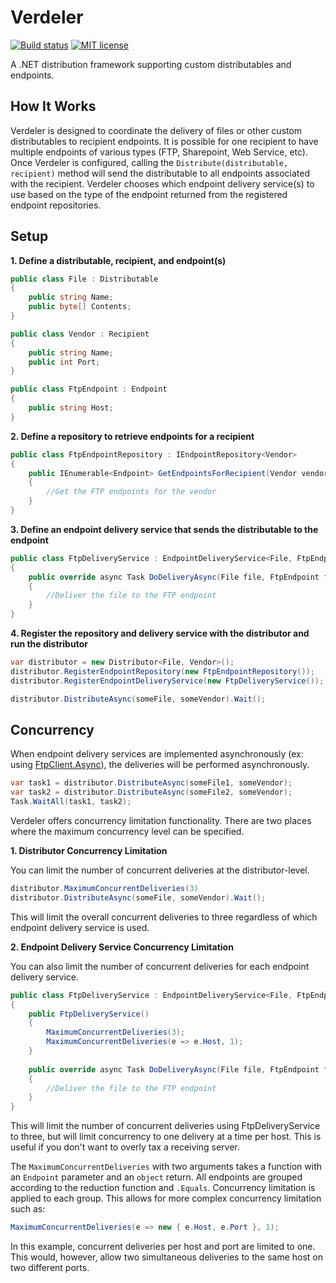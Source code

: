 # Verdeler

[![Build status](https://ci.appveyor.com/api/projects/status/bc2sduxl2rjwehyo?svg=true)](https://ci.appveyor.com/project/justinjstark/verdeler) [![MIT license](https://img.shields.io/github/license/justinjstark/verdeler.svg)](https://img.shields.io/github/license/justinjstark/verdeler.svg)

A .NET distribution framework supporting custom distributables and endpoints.

## How It Works

Verdeler is designed to coordinate the delivery of files or other custom distributables to recipient endpoints. It is possible for one recipient to have multiple endpoints of various types (FTP, Sharepoint, Web Service, etc). Once Verdeler is configured, calling the `Distribute(distributable, recipient)` method will send the distributable to all endpoints associated with the recipient. Verdeler chooses which endpoint delivery service(s) to use based on the type of the endpoint returned from the registered endpoint repositories.

## Setup

**1. Define a distributable, recipient, and endpoint(s)**

```C#
public class File : Distributable
{
    public string Name;
    public byte[] Contents;
}

public class Vendor : Recipient
{
    public string Name;
    public int Port;
}

public class FtpEndpoint : Endpoint
{
    public string Host;
}
```

**2. Define a repository to retrieve endpoints for a recipient**

```C#
public class FtpEndpointRepository : IEndpointRepository<Vendor>
{
    public IEnumerable<Endpoint> GetEndpointsForRecipient(Vendor vendor)
    {
        //Get the FTP endpoints for the vendor
    }
}
```

**3. Define an endpoint delivery service that sends the distributable to the endpoint**

```C#
public class FtpDeliveryService : EndpointDeliveryService<File, FtpEndpoint>
{
    public override async Task DoDeliveryAsync(File file, FtpEndpoint ftpEndpoint)
    {
        //Deliver the file to the FTP endpoint
    }
}
```

**4. Register the repository and delivery service with the distributor and run the distributor**

```C#
var distributor = new Distributor<File, Vendor>();
distributor.RegisterEndpointRepository(new FtpEndpointRepository());
distributor.RegisterEndpointDeliveryService(new FtpDeliveryService());

distributor.DistributeAsync(someFile, someVendor).Wait();
```

## Concurrency

When endpoint delivery services are implemented asynchronously (ex: using [FtpClient.Async](https://github.com/rkttu/System.Net.FtpClient.Async)), the deliveries will be performed asynchronously.

```C#
var task1 = distributor.DistributeAsync(someFile1, someVendor);
var task2 = distributor.DistributeAsync(someFile2, someVendor);
Task.WaitAll(task1, task2);
```

Verdeler offers concurrency limitation functionality. There are two places where the maximum concurrency level can be specified.

**1. Distributor Concurrency Limitation**

You can limit the number of concurrent deliveries at the distributor-level.

```C#
distributor.MaximumConcurrentDeliveries(3)
distributor.DistributeAsync(someFile, someVendor).Wait();
```

This will limit the overall concurrent deliveries to three regardless of which endpoint delivery service is used.

**2. Endpoint Delivery Service Concurrency Limitation**

You can also limit the number of concurrent deliveries for each endpoint delivery service.

```C#
public class FtpDeliveryService : EndpointDeliveryService<File, FtpEndpoint>
{
    public FtpDeliveryService()
    {
        MaximumConcurrentDeliveries(3);
        MaximumConcurrentDeliveries(e => e.Host, 1);
    }
    
    public override async Task DoDeliveryAsync(File file, FtpEndpoint ftpEndpoint)
    {
        //Deliver the file to the FTP endpoint
    }
}
```

This will limit the number of concurrent deliveries using FtpDeliveryService to three, but will limit concurrency to one delivery at a time per host. This is useful if you don't want to overly tax a receiving server.

The `MaximumConcurrentDeliveries` with two arguments takes a function with an `Endpoint` parameter and an `object` return. All endpoints are grouped according to the reduction function and `.Equals`. Concurrency limitation is applied to each group. This allows for more complex concurrency limitation such as:

```C#
MaximumConcurrentDeliveries(e => new { e.Host, e.Port }, 1);
```

In this example, concurrent deliveries per host and port are limited to one. This would, however, allow two simultaneous deliveries to the same host on two different ports.
